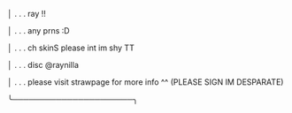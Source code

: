 │   . . . ray !!

│   . . . any prns :D

│   . . . ch skinS please int im shy TT

│     . . . disc @raynilla

│     . . . please visit strawpage for more info ^^ (PLEASE SIGN IM DESPARATE)

╰──────────────────────╮
